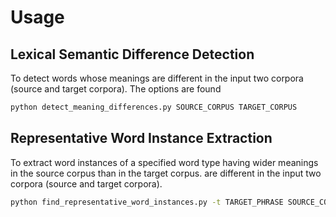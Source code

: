 # Usage

## Lexical Semantic Difference Detection
To detect words whose meanings are different in the input two corpora (source and target corpora). The options are found
```bash
python detect_meaning_differences.py SOURCE_CORPUS TARGET_CORPUS
```

## Representative Word Instance Extraction
To extract word instances of a specified word type having wider meanings in the source corpus than in the target corpus. are different in the input two corpora (source and target corpora).
```bash
python find_representative_word_instances.py -t TARGET_PHRASE SOURCE_CORPUS TARGET_CORPUS
```
